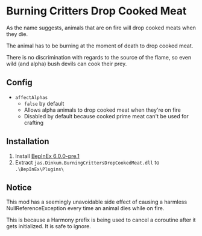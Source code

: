 # Burning Critters Drop Cooked Meat

As the name suggests, animals that are on fire will drop cooked meats when they die.

The animal has to be burning at the moment of death to drop cooked meat.

There is no discrimination with regards to the source of the flame, so even wild (and alpha) bush devils can cook their prey.

## Config

 - `affectAlphas`
     - `false` by default
     - Allows alpha animals to drop cooked meat when they're on fire
     - Disabled by default because cooked prime meat can't be used for crafting

## Installation

1. Install [BepInEx 6.0.0-pre.1](https://github.com/BepInEx/BepInEx/releases/tag/v6.0.0-pre.1)
2. Extract `jas.Dinkum.BurningCrittersDropCookedMeat.dll` to `.\BepInEx\Plugins\`

## Notice

This mod has a seemingly unavoidable side effect of causing a harmless NullReferenceException every time an animal dies while on fire.

This is because a Harmony prefix is being used to cancel a coroutine after it gets initialized.	It is safe to ignore.